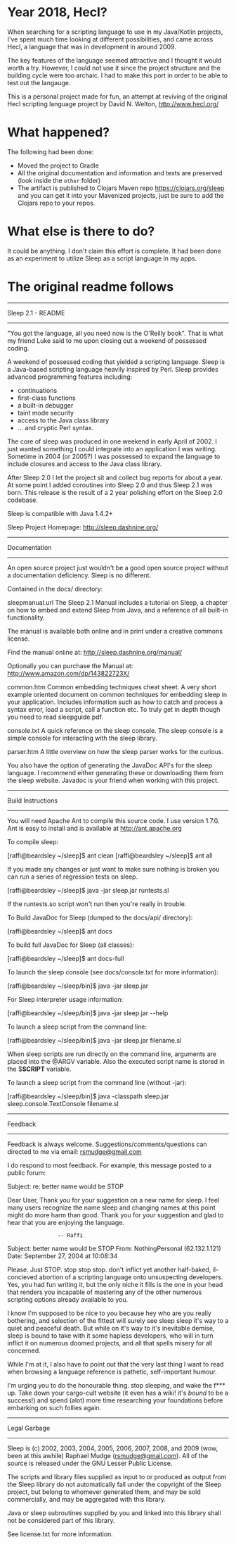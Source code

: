 Year 2018, Hecl?
================

When searching for a scripting language to use in my Java/Kotlin projects, I've spent much time looking at different possibilities, and came across Hecl, a language that was in development in around 2009.

The key features of the language seemed attractive and I thought it would worth a try. However, I could not use it since the project structure and the building cycle were too archaic. I had to make this port in order to be able to test out the langauge.

This is a personal project made for fun, an attempt at reviving of the original Hecl scripting language project by David N. Welton, http://www.hecl.org/


What happened?
==============

The following had been done:

* Moved the project to Gradle
* All the original documentation and information and texts are preserved (look inside the `other` folder)
* The artifact is published to Clojars Maven repo https://clojars.org/sleep and you can get it into your Mavenized projects, just be sure to add the Clojars repo to your repos.  

What else is there to do?
=========================

It could be anything. I don't claim this effort is complete. It had been done as an experiment to utilize Sleep as a script language in my apps.

The original readme follows
===========================

 ------- -------------------- ---------   ---------------  ------- ---------
Sleep 2.1 - README   
-  ------------- -------- -   ---------------- --       -    -     -     - - -

"You got the language, all you need now is the O'Reilly book".  That is
what my friend Luke said to me upon closing out a weekend of possessed
coding.

A weekend of possessed coding that yielded a scripting language.  Sleep is a 
Java-based scripting language heavily inspired by Perl. Sleep provides advanced 
programming features including:

   - continuations
   - first-class functions
   - a built-in debugger 
   - taint mode security
   - access to the Java class library
   - ... and cryptic Perl syntax.

The core of sleep was produced in one weekend in early April of 2002.  I just 
wanted something I could integrate into an application I was writing.  
Sometime in 2004 (or 2005?) I was possessed to expand the language to include 
closures and access to the Java class library. 

After Sleep 2.0 I let the project sit and collect bug reports for about a 
year.  At some point I added coroutines into Sleep 2.0 and thus Sleep 2.1 
was born.  This release is the result of a 2 year polishing effort on the Sleep 
2.0 codebase. 

Sleep is compatible with Java 1.4.2+

Sleep Project Homepage: http://sleep.dashnine.org/

 ------- -------------------- ---------   ---------------  ------- ---------
Documentation
-  ------------- -------- -   ---------------- --       -    -     -     - - -

An open source project just wouldn't be a good open source project without
a documentation deficiency.  Sleep is no different. 

Contained in the docs/ directory:

sleepmanual.url
   The Sleep 2.1 Manual includes a tutorial on Sleep, a chapter on how to
   embed and extend Sleep from Java, and a reference of all built-in 
   functionality.  

   The manual is available both online and in print under a creative 
   commons license.

   Find the manual online at: http://sleep.dashnine.org/manual/

   Optionally you can purchase the Manual at:
   http://www.amazon.com/dp/143822723X/

common.htm
   Common embedding techniques cheat sheet.  A very short example oriented 
   document on common techniques for embedding sleep in your application.
   Includes information such as how to catch and process a syntax error,
   load a script, call a function etc.  To truly get in depth though you
   need to read sleepguide.pdf.  

console.txt
   A quick reference on the sleep console.  The sleep console is a simple
   console for interacting with the sleep library.

parser.htm
   A little overview on how the sleep parser works for the curious.

You also have the option of generating the JavaDoc API's for the sleep 
language.  I recommend either generating these or downloading them from 
the sleep website.  Javadoc is your friend when working with this project.
     
 ------- -------------------- ---------   ---------------  ------- ---------
Build Instructions
-  ------------- -------- -   ---------------- --       -    -     -     - - -

You will need Apache Ant to compile this source code. I use version 1.7.0. 
Ant is easy to install and is available at http://ant.apache.org 

To compile sleep:

[raffi@beardsley ~/sleep]$ ant clean
[raffi@beardsley ~/sleep]$ ant all

If you made any changes or just want to make sure nothing is broken you can
run a series of regression tests on sleep.

[raffi@beardsley ~/sleep]$ java -jar sleep.jar runtests.sl

If the runtests.so script won't run then you're really in trouble.

To Build JavaDoc for Sleep (dumped to the docs/api/ directory):

[raffi@beardsley ~/sleep]$ ant docs

To build full JavaDoc for Sleep (all classes):

[raffi@beardsley ~/sleep]$ ant docs-full

To launch the sleep console (see docs/console.txt for more information):

[raffi@beardsley ~/sleep/bin]$ java -jar sleep.jar

For Sleep interpreter usage information:

[raffi@beardsley ~/sleep/bin]$ java -jar sleep.jar --help

To launch a sleep script from the command line:

[raffi@beardsley ~/sleep/bin]$ java -jar sleep.jar filename.sl

When sleep scripts are run directly on the command line, arguments are
placed into the @ARGV variable.  Also the executed script name is
stored in the $__SCRIPT__ variable.

To launch a sleep script from the command line (without -jar):

[raffi@beardsley ~/sleep/bin]$ java -classpath sleep.jar sleep.console.TextConsole filename.sl

 ------- -------------------- ---------   ---------------  ------- ---------
Feedback
-  ------------- -------- -   ---------------- --       -    -     -     - - -

Feedback is always welcome.  Suggestions/comments/questions can directed to
me via email: rsmudge@gmail.com

I do respond to most feedback.  For example, this message posted to a public
forum:

   Subject: re: better name would be STOP

   Dear User,
   Thank you for your suggestion on a new name for sleep.  I feel many 
   users recognize the name sleep and changing names at this point might
   do more harm than good.  Thank you for your suggestion and glad to hear
   that you are enjoying the language.

                    -- Raffi

   Subject: better name would be STOP
   From:    NothingPersonal (62.132.1.121) 
   Date:    September 27, 2004 at 10:08:34

   Please. Just STOP. stop stop stop. don't inflict yet another half-baked, 
   il-concieved abortion of a scripting language onto unsuspecting 
   developers. Yes, you had fun writing it, but the only niche it fills is 
   the one in your head that renders you incapable of mastering any of the 
   other numerous scripting options already available to you.

   I know I'm supposed to be nice to you because hey who are you really 
   bothering, and selection of the fittest will surely see sleep sleep it's 
   way to a quiet and peaceful death. But while on it's way to it's 
   inevitable demise, sleep is bound to take with it some hapless developers, 
   who will in turn inflict it on numerous doomed projects, and all that 
   spells misery for all concerned.

   While I'm at it, I also have to point out that the very last thing I want 
   to read when browsing a language reference is pathetic, self-important 
   humour.

   I'm urging you to do the honourable thing. stop sleeping, and wake the 
   f*** up. Take down your cargo-cult website (it even has a wiki! it's 
   _bound_ to be a success!) and spend (alot) more time researching your 
   foundations before embarking on such follies again.


 ------- -------------------- ---------   ---------------  ------- ---------
Legal Garbage
-  ------------- -------- -   ---------------- --       -    -     -     - - -

Sleep is (c) 2002, 2003, 2004, 2005, 2006, 2007, 2008, and 2009 (wow, been at 
this awhile) Raphael Mudge (rsmudge@gmail.com).  All of the source is released 
under the GNU Lesser Public License.

The scripts and library files supplied as input to or produced as output 
from the Sleep library do not automatically fall under the copyright of the
Sleep project, but belong to whomever generated them, and may be sold 
commercially, and may be aggregated with this library.

Java or sleep subroutines supplied by you and linked into this library 
shall not be considered part of this library.

See license.txt for more information.
